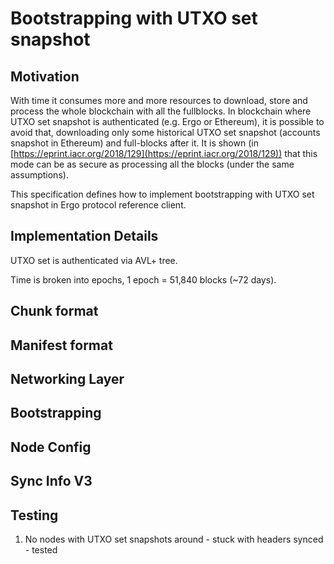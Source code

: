 Bootstrapping with UTXO set snapshot
====================================

Motivation 
----------

With time it consumes more and more resources to download, store and process the 
whole blockchain with all the fullblocks. In blockchain where UTXO set snapshot is 
authenticated (e.g. Ergo or Ethereum), it is possible to avoid that, downloading only some 
historical UTXO set snapshot (accounts snapshot in Ethereum) and full-blocks after it. 
It is shown (in [https://eprint.iacr.org/2018/129](https://eprint.iacr.org/2018/129)) that this
mode can be as secure as processing all the blocks (under the same assumptions).

This specification defines how to implement bootstrapping with UTXO set snapshot in Ergo 
protocol reference client. 

Implementation Details 
----------------------

UTXO set is authenticated via AVL+ tree.

Time is broken into epochs, 1 epoch = 51,840 blocks (~72 days).

Chunk format
------------

Manifest format
---------------

Networking Layer
----------------

Bootstrapping
-------------


Node Config
-----------

Sync Info V3
------------



Testing
-------

1. No nodes with UTXO set snapshots around - stuck with headers synced - tested